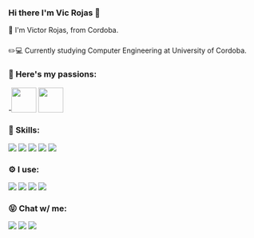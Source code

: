 ### Hi there I'm Vic Rojas 👋
📍 I'm Victor Rojas, from Cordoba.
### 
✏️💻 Currently studying Computer Engineering at University of Cordoba.



### 🥰 Here's my passions:
-<img src ="https://user-images.githubusercontent.com/71811865/137821760-873fb295-6a59-4689-b949-768a89e54ff5.gif" width="50" height = "50">               <img src ="https://user-images.githubusercontent.com/71811865/137820352-87435d5e-7d02-4efd-b0f1-441070267872.gif" width="50" height = "50"> 


### 🚀 Skills:
  <img src="https://img.shields.io/badge/C-00599C?style=for-the-badge&logo=c&logoColor=white">   <img src = "https://img.shields.io/badge/C%2B%2B-00599C?style=for-the-badge&logo=c%2B%2B&logoColor=white">   <img src = "https://img.shields.io/badge/Java-ED8B00?style=for-the-badge&logo=java&logoColor=white">   <img src = "https://aleen42.github.io/badges/src/photoshop.svg">   <img src = "https://aleen42.github.io/badges/src/premiere.svg">

### ⚙️ I use:
<img src = "https://img.shields.io/badge/iOS-000000?style=for-the-badge&logo=ios&logoColor=white"> <img src = "https://img.shields.io/badge/Windows-0078D6?style=for-the-badge&logo=windows&logoColor=white"> <img src = "https://img.shields.io/badge/Ubuntu-E95420?style=for-the-badge&logo=ubuntu&logoColor=white"> <img src = "https://img.shields.io/badge/Android-3DDC84?style=for-the-badge&logo=android&logoColor=white">

### 😝 Chat w/ me:

[<img src="https://img.shields.io/badge/Twitter-1DA1F2?style=for-the-badge&logo=twitter&logoColor=white"/>](https://twitter.com/BlackSymb) [<img src="https://img.shields.io/badge/Instagram-E4405F?style=for-the-badge&logo=instagram&logoColor=white"/>](https://www.instagram.com/victorrojass__/)   [<img src="https://img.shields.io/badge/Telegram-2CA5E0?style=for-the-badge&logo=telegram&logoColor=white" />](https://t.me/joinchat/5wWFYbQk4ItlNTE0)


<!--
**Victorrojass/Victorrojass** is a ✨ _special_ ✨ repository because its `README.md` (this file) appears on your GitHub profile.

Here are some ideas to get you started:

- 🔭 I’m currently working on ...
- 🌱 I’m currently learning ...
- 👯 I’m looking to collaborate on ...
- 🤔 I’m looking for help with ...
- 💬 Ask me about ...
- 📫 How to reach me: ...
- 😄 Pronouns: ...
- ⚡ Fun fact: ...
-->
